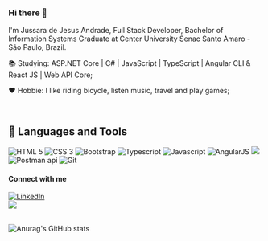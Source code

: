 ### Hi there 👋
I'm Jussara de Jesus Andrade, Full Stack Developer, Bachelor of Information Systems Graduate at Center University Senac Santo Amaro - São Paulo, Brazil.

<p>📚 Studying: ASP.NET Core | C# | JavaScript | TypeScript | Angular CLI & React JS | Web API Core;</p>
<p>❤ Hobbie: I like riding bicycle, listen music, travel and play games; </p>	
 
<br>
<div>

## 🚀 Languages and Tools
 
<img src="https://img.icons8.com/color/48/000000/html-5.png" title="HTML 5" />
<img src="https://img.icons8.com/color/48/000000/css3.png" title="CSS 3" />
<img src="https://img.icons8.com/color/48/000000/bootstrap.png" title="Bootstrap" />
<img src="https://img.icons8.com/color/48/000000/typescript.png" title="Typescript" />
<img src="https://img.icons8.com/color/48/000000/javascript.png" title="Javascript" />
<img src="https://img.icons8.com/color/48/000000/angularjs.png" title="AngularJS" />
<img src="https://img.icons8.com/color/48/000000/c-sharp-logo.png"/>
<img src="https://img.icons8.com/wired/48/000000/postman-api.png" title="Postman api" />
<img src="https://img.icons8.com/color/48/000000/git.png" title="Git" />
</div>


#### Connect with me
<div>			
<a href="https://www.linkedin.com/in/jussara-andrade-731731142/" target="_blank">
  <img src="https://img.shields.io/badge/LinkedIn-0077B5?style=for-the-badge&logo=linkedin&logoColor=white" title="LinkedIn" style="max-width:100%;">
</a>
</div>

<a href="https://www.credly.com/users/jussara-de-jesus-andrade/badges" target="_blank">
  <img src="https://img.icons8.com/color/48/000000/guarantee.png"/>
</a> 


<br>
<br>


![Anurag's GitHub stats](https://github-readme-stats.vercel.app/api?username=JussaraAndrade&show_icons=true&theme=onedark)




